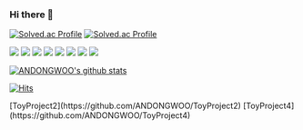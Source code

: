 ### Hi there 👋

<!--
**ANDONGWOO/ANDONGWOO** is a ✨ _special_ ✨ repository because its `README.md` (this file) appears on your GitHub profile.

Here are some ideas to get you started:

- 🔭 I’m currently working on ...
- 🌱 I’m currently learning ...
- 👯 I’m looking to collaborate on ...
- 🤔 I’m looking for help with ...
- 💬 Ask me about ...
- 📫 How to reach me: ...
- 😄 Pronouns: ...
- ⚡ Fun fact: ...
-->
[![Solved.ac Profile](http://mazassumnida.wtf/api/v2/generate_badge?boj=akskwha)](https://solved.ac/akskwha/)
[![Solved.ac Profile](http://mazassumnida.wtf/api/v2/generate_badge?boj=akskwha123)](https://solved.ac/akskwha123/)

<div>
  
<img src="https://img.shields.io/badge/python-3776AB?style=flat&logo=python&logoColor=white">
<img src="https://img.shields.io/badge/django-092E20?style=flat&logo=django&logoColor=white">
<img src="https://img.shields.io/badge/html5-E34F26?style=flat&logo=html5&logoColor=white"> 
<img src="https://img.shields.io/badge/css-1572B6?style=flat&logo=css3&logoColor=white"> 
<img src="https://img.shields.io/badge/javascript-F7DF1E?style=flat&logo=javascript&logoColor=black"> 
<img src="https://img.shields.io/badge/github-181717?style=flat&logo=github&logoColor=white">
<img src="https://img.shields.io/badge/bootstrap-7952B3?style=flat&logo=bootstrap&logoColor=white">
<img src="https://img.shields.io/badge/sqlite-003B57?style=flat&logo=sqlite&logoColor=white">

[![ANDONGWOO's github stats](https://github-readme-stats.vercel.app/api/top-langs/?username=ANDONGWOO&show_icons=true&hide_border=true&title_color=004386&icon_color=004386&layout=compact)](https://github.com/ANDONGWOO)

[![Hits](https://hits.seeyoufarm.com/api/count/incr/badge.svg?url=https%3A%2F%2Fgithub.com%2FANDONGWOO&count_bg=%2379C83D&title_bg=%23555555&icon=&icon_color=%23E7E7E7&title=hits&edge_flat=false)](https://hits.seeyoufarm.com)
<div>
[ToyProject2](https://github.com/ANDONGWOO/ToyProject2)
[ToyProject4](https://github.com/ANDONGWOO/ToyProject4)
</div>

